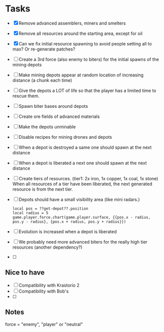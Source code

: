 # Tasks
* [x] Remove advanced assemblers, miners and smelters
* [x] Remove all resources around the starting area, except for oil
* [x] Can we fix initial resource spawning to avoid people setting all to max? Or re-generate patches?
* [ ] Create a 3rd force (also enemy to biters) for the initial spawns of the mining depots
* [ ] Make mining depots appear at random location of increasing distance (a chunk each time)
* [ ] Give the depots a LOT of life so that the player has a limited time to rescue them.
* [ ] Spawn biter bases around depots
* [ ] Create ore fields of advanced materials
* [ ] Make the depots unminable
* [ ] Disable recipes for mining drones and depots
* [ ] When a depot is destroyed a same one should spawn at the next distance
* [ ] When a depot is liberated a next one should spawn at the next distance
* [ ] Create tiers of resources. (tier1: 2x iron, 1x copper, 1x coal, 1x stone) When all resources of a tier
      have been liberated, the next generated resource is from the next tier.
* [ ] Depots should have a small visibility area (like mini radars.)
  
      local pos = ??get-depot??.position
      local radius = 5
      game.player.force.chart(game.player.surface, {{pos.x - radius, pos.y - radius}, {pos.x + radius, pos.y + radius}})
* [ ] Evolution is increased when a depot is liberated
* [ ] We probably need more advanced biters for the really high tier resources (another dependency?)
* [ ] 
  
## Nice to have
* [ ] Compatibility with Krastorio 2
* [ ] Compatibility with Bob's
* [ ] 

## Notes

force = "enemy", "player" or "neutral"